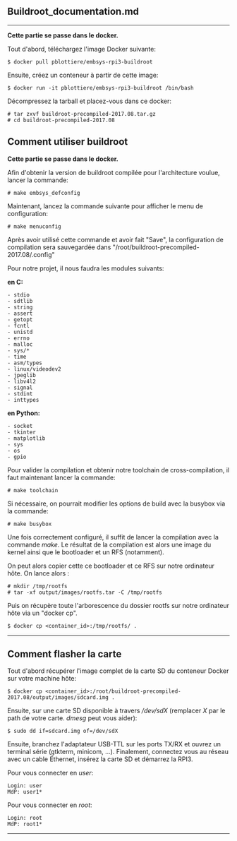 ## Buildroot_documentation.md
***************************************
**Cette partie se passe dans le docker.**

Tout d'abord, téléchargez l'image Docker suivante:

```` shell
$ docker pull pblottiere/embsys-rpi3-buildroot
````

Ensuite, créez un conteneur à partir de cette image:

```` shell
$ docker run -it pblottiere/embsys-rpi3-buildroot /bin/bash
````

Décompressez la tarball et placez-vous dans ce docker:


```` shell
# tar zxvf buildroot-precompiled-2017.08.tar.gz
# cd buildroot-precompiled-2017.08
````

## Comment utiliser buildroot
**Cette partie se passe dans le docker.**

Afin d'obtenir la version de buildroot compilée pour l'architecture voulue, lancer la commande:

``` shell
# make embsys_defconfig
```


Maintenant, lancez la commande suivante pour afficher le menu de configuration:

```` shell
# make menuconfig
````

Après avoir utilisé cette commande et avoir fait "Save", la configuration de compilation sera sauvegardée dans "/root/buildroot-precompiled-2017.08/.config"

Pour notre projet, il nous faudra les modules suivants:

**en C:**

    - stdio
    - sdtlib
    - string
    - assert
    - getopt
    - fcntl
    - unistd
    - errno
    - malloc
    - sys/*
    - time
    - asm/types
    - linux/videodev2
    - jpeglib
    - libv4l2
    - signal
    - stdint
    - inttypes

**en Python:**
    
    - socket
    - tkinter
    - matplotlib
    - sys
    - os 
    - gpio 


Pour valider la compilation et obtenir notre toolchain de cross-compilation, il faut maintenant lancer la commande:

```` shell
# make toolchain
````

Si nécessaire, on pourrait modifier les options de build avec la busybox via la commande:


```` shell
# make busybox
````

Une fois correctement configuré, il suffit de lancer la compilation avec la
commande *make*. Le résultat de la compilation est alors une image du kernel
ainsi que le bootloader et un RFS (notamment).

On peut alors copier cette ce bootloader et ce RFS sur notre ordinateur hôte. On lance alors :

```` shell
# mkdir /tmp/rootfs
# tar -xf output/images/rootfs.tar -C /tmp/rootfs
````

Puis on récupère toute l'arborescence du dossier rootfs sur notre ordinateur hôte via un "docker cp". 

```` shell
$ docker cp <container_id>:/tmp/rootfs/ .
````

***************************************

## Comment flasher la carte

Tout d'abord récupérer l'image complet de la carte SD du conteneur Docker sur
votre machine hôte:

```` shell
$ docker cp <container_id>:/root/buildroot-precompiled-2017.08/output/images/sdcard.img .
````

Ensuite, sur une carte SD disponible à travers */dev/sdX* (remplacer *X* par le
path de votre carte. *dmesg* peut vous aider):

```` shell
$ sudo dd if=sdcard.img of=/dev/sdX
````


Ensuite, branchez l'adaptateur USB-TTL sur les ports TX/RX et ouvrez un
terminal série (gtkterm, minicom, ...). Finalement, connectez vous au réseau
avec un cable Ethernet, insérez la carte SD et démarrez la RPI3.

Pour vous connecter en *user*:

    Login: user
    MdP: user1* 

Pour vous connecter en *root*:

    Login: root
    MdP: root1* 
***************************************